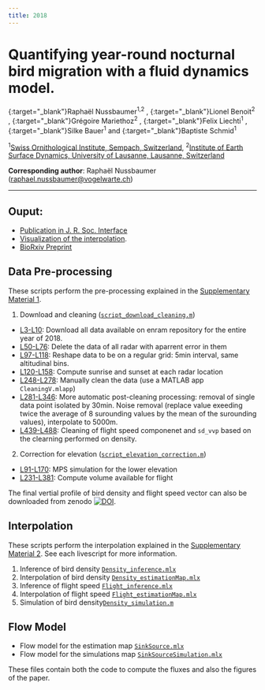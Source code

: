 ```yaml
---
title: 2018
---
```


# Quantifying year-round nocturnal bird migration with a fluid dynamics model.
[<i class="ai ai-orcid" style="color: #a6ce39;"></i>](https://orcid.org/0000-0002-8185-1020){:target="_blank"}Raphaël Nussbaumer<sup>1,2</sup> , [<i class="ai ai-orcid" style="color: #a6ce39;"></i>](https://orcid.org/0000-0002-8182-0152){:target="_blank"}Lionel Benoit<sup>2</sup> , [<i class="ai ai-orcid" style="color: #a6ce39;"></i>](https://orcid.org/0000-0002-8820-2808){:target="_blank"}Grégoire Mariethoz<sup>2</sup> , [<i class="ai ai-orcid"></i>](https://orcid.org/0000-0001-9473-0837){:target="_blank"}Felix Liechti<sup>1</sup> , [<i class="ai ai-orcid" style="color: #a6ce39;"></i>](https://orcid.org/0000-0002-0844-164X){:target="_blank"}Silke
Bauer<sup>1</sup> and [<i class="ai ai-orcid" style="color: #a6ce39;"></i>](https://orcid.org/0000-0002-7736-7527){:target="_blank"}Baptiste Schmid<sup>1</sup>

<sup>1</sup>[Swiss Ornithological Institute, Sempach, Switzerland](https://www.vogelwarte.ch/), <sup>2</sup>[Institute of Earth Surface Dynamics, University of Lausanne, Lausanne, Switzerland](https://wp.unil.ch/gaia)

**Corresponding author**: Raphaël Nussbaumer ([raphael.nussbaumer@vogelwarte.ch](mailto:raphael.nussbaumer@vogelwarte.ch))

---

## Ouput:
- [Publication in J. R. Soc. Interface](https://royalsocietypublishing.org/doi/10.1098/rsif.2021.0194) <div data-badge-popover="right" data-badge-type="1" data-doi="10.1098/rsif.2021.0194" data-condensed="true" data-hide-no-mentions="true" class="altmetric-embed"></div>
- [Visualization of the interpolation](https://bmm.raphaelnussbaumer.com/2018).
- [<i class="ai ai-biorxiv"></i> BioRxiv Preprint](https://doi.org/10.1101/2020.10.13.321844) <div data-badge-popover="right" data-badge-type="1" data-doi="10.1101/2020.10.13.321844" data-condensed="true" data-hide-no-mentions="true" class="altmetric-embed"></div>


## Data Pre-processing
These scripts perform the pre-processing explained in the [Supplementary Material 1](https://www.biorxiv.org/content/10.1101/2020.10.13.321844v2.supplementary-material). 

1. Download and cleaning ([`script_download_cleaning.m`](https://github.com/Rafnuss-PostDoc/BMM/blob/master/2018/script_download_cleaning.m))
- [L3-L10](https://github.com/Rafnuss-PostDoc/BMM/blob/master/2018/script_download_cleaning.m#L3-L10): Download all data available on enram repository for the entire year of 2018.
- [L50-L76](https://github.com/Rafnuss-PostDoc/BMM/blob/master/2018/script_download_cleaning.m#L50-L76): Delete the data of all radar with aparrent error in them
- [L97-L118](https://github.com/Rafnuss-PostDoc/BMM/blob/master/2018/script_download_cleaning.m#L97-L118): Reshape data to be on a regular grid: 5min interval, same altitudinal bins.
- [L120-L158](https://github.com/Rafnuss-PostDoc/BMM/blob/master/2018/script_download_cleaning.m#L120-L158): Compute sunrise and sunset at each radar location
- [L248-L278](https://github.com/Rafnuss-PostDoc/BMM/blob/master/2018/script_download_cleaning.m#L248-L278): Manually clean the data (use a MATLAB app `CleaningV.mlapp`)
- [L281-L346](https://github.com/Rafnuss-PostDoc/BMM/blob/master/2018/script_download_cleaning.m#L281-L346): More automatic post-cleaning processing: removal of single data point isolated by 30min. Noise removal (replace value exeeding twice the average of 8 surounding values by the mean of the surounding values), interpolate to 5000m.
- [L439-L488](https://github.com/Rafnuss-PostDoc/BMM/blob/master/2018/script_download_cleaning.m#L439-L488): Cleaning of flight speed componenet and `sd_vvp` based on the clearning performed on density.

 2. Correction for elevation ([`script_elevation_correction.m`](https://github.com/Rafnuss-PostDoc/BMM/blob/master/2018/script_elevation_correction.m))
- [L91-L170](https://github.com/Rafnuss-PostDoc/BMM/blob/master/2018/script_elevation_correction.m#L91-L170): MPS simulation for the lower elevation
- [L231-L381](https://github.com/Rafnuss-PostDoc/BMM/blob/master/2018/script_elevation_correction.m#L231-L381): Compute volume available for flight

The final vertial profile of bird density and flight speed vector can also be downloaded from zenodo [![DOI](https://zenodo.org/badge/DOI/10.5281/zenodo.3243396.svg)](https://doi.org/10.5281/zenodo.3243396).

## Interpolation
These scripts perform the interpolation explained in the [Supplementary Material 2](https://www.biorxiv.org/content/10.1101/2020.10.13.321844v1.supplementary-material). 
See each livescript for more information.

1. Inference of bird density [`Density_inference.mlx`](https://rafnuss-postdoc.github.io/BMM/2018/LiveScript/Density_inference)
2. Interpolation of bird density [`Density_estimationMap.mlx`](https://rafnuss-postdoc.github.io/BMM/2018/LiveScript/Density_estimationMap)
3. Inference of flight speed [`Flight_inference.mlx`](https://rafnuss-postdoc.github.io/BMM/2018/LiveScript/Flight_inference)
4. Interpolation of flight speed [`Flight_estimationMap.mlx`](https://rafnuss-postdoc.github.io/BMM/2018/LiveScript/Flight_estimationMap)
5. Simulation of bird density[`Density_simulation.m`](https://github.com/Rafnuss-PostDoc/BMM/blob/master/2018/Density_simulation.m)

## Flow Model
- Flow model for the estimation map [`SinkSource.mlx`](https://rafnuss-postdoc.github.io/BMM/2018/LiveScript/SinkSource)
- Flow model for the simulations map [`SinkSourceSimulation.mlx`](https://rafnuss-postdoc.github.io/BMM/2018/LiveScript/SinkSourceSimulation)

These files contain both the code to compute the fluxes and also the figures of the paper. 

<script type='text/javascript' src='https://d1bxh8uas1mnw7.cloudfront.net/assets/embed.js'></script>
